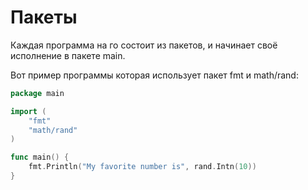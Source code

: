# Пакеты

Каждая программа на го состоит из пакетов, и начинает своё исполнение в пакете main.

Вот пример программы которая использует пакет fmt и math/rand:

```go
package main

import (
	"fmt"
	"math/rand"
)

func main() {
	fmt.Println("My favorite number is", rand.Intn(10))
}

```
